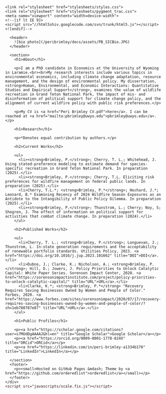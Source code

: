 <html>
  <head>
    <meta charset="utf-8">
    <meta http-equiv="X-UA-Compatible" content="chrome=1">
    <title>Peri Brimley</title>

    <link rel="stylesheet" href="stylesheets/styles.css">
    <link rel="stylesheet" href="stylesheets/pygment_trac.css">
    <meta name="viewport" content="width=device-width">
    <!--[if lt IE 9]>
    <script src="//html5shiv.googlecode.com/svn/trunk/html5.js"></script>
    <![endif]-->

      <header>
        ![bio photo](/peribrimley/docs/assets/PB_SICBio.JPG)
      </header>
      
      <section>
        <h1>About</h1>

        <p>I am a PhD candidate in Economics at the University of Wyoming in Laramie.<br><br>My research interests include various topics in environmental economics, including climate change adaptation, resource management, and the design of environmental policy. My dissertation, <strong>Human, Environmental, and Economic Interactions: Quantitative Studies and Empirical Support</strong>, examines the value of wildlife recreation in Grand Teton National Park, the impact of mis- and disinformation of political support for climate change policy, and the alignment of current wildfire policy with public risk preferences.</p>

        <p>My CV is <a href="Peri Brimley CV.pdf">here</a>. I can be reached at <a href="mailto:pbrimley@uwyo.edu">pbrimley@uwyo.edu</a>.</p>

        <h1>Research</h1>

        <p>*Denotes equal contribution by authors.</p>

        <h2>Current Works</h2>

        <ul>
          <li><strong>Brimley, P.</strong>; Cherry, T. L.; Whitehead, J. Using stated-preference modeling to estimate demand for species-specific recreation in Grand Teton National Park. In preparation (2025).</li>
          <li><strong>Brimley, P.</strong>; Cherry, T.L. Eliciting risk preferences for wildfire management on federal public lands. In preparation (2025).</li>
          <li>Cherry, T.L.*; <strong>Brimley, P.*</strong>; Hochard, J.*; Leonard, B.* Examining Recency of 2024 Wildfire Season Exposures as an Antidote to the Intangibility of Public Policy Dilemma. In preparation (2025).</li>
          <li><strong>Brimley, P.</strong>; Thunstrom, L.; Cherry; Noy, S; Shogren, J. The effect of information on political support for activities that combat climate change. In preparation (2024).</li>
        </ul>

        <h2>Published Works</h2>

        <ul>
          <li>Cherry, T. L.; <strong>Brimley, P.</strong>; Longuevan, J.; Thunstrom, L. In-state generation requirements and the acceptability of renewable portfolio standards. Utilities Policy, 2023. <a href="https://doi.org/10.1016/j.jup.2023.101662" title="DOI">DOI</a>.</li>
          <li>Dubno, J.; Clarke, K.; Nicholson, A.; <strong>Brimley, P.</strong>; Hill, D.; Jowers, J. Policy Priorities to Unlock Catalytic Capital: White Paper Series. Sorenson Impact Center, 2020. <a href="https://sorensonimpactinstitute.com/project/policy-priorities-to-unlock-catalytic-capital/" title="URL">URL</a>.</li>
          <li>Clarke, K.*; <strong>Brimley, P.*</strong> "Recovery Requires Saving Businesses Owned by Women and People of Color." Forbes, 2020. <a href="https://www.forbes.com/sites/sorensonimpact/2020/07/17/recovery-requires-saving-businesses-owned-by-women-and-people-of-color/?sh=1eb780787e87" title="URL">URL</a>.</li>
        </ul>

        <h1>Public Profiles</h1>

        <p><a href="https://scholar.google.com/citations?user=s7MUdDgAAAAJ&hl=en" title="Google Scholar">Google Scholar</a></p>
        <p><a href="https://orcid.org/0009-0001-1778-824X" title="ORCid">ORCid</a></p>
        <p><a href="https://linkedin.com/in/peri-brimley-a1334b176" title="LinkedIn">LinkedIn</a></p>

      </section>
      <footer>
        <p><small>Hosted on GitHub Pages &mdash; Theme by <a href="https://github.com/orderedlist">orderedlist</a></small></p>
      </footer>
    </div>
    <script src="javascripts/scale.fix.js"></script>
  </body>
</html>
